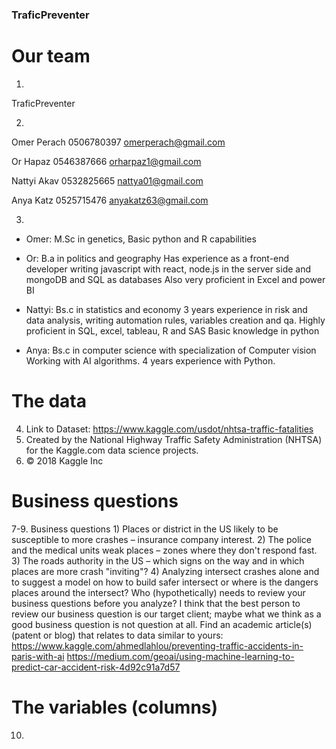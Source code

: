 ### TraficPreventer

# Our team 
1. 
TraficPreventer

2.

Omer Perach 
	0506780397 
	omerperach@gmail.com
	
Or Hapaz 
	0546387666 
	orharpaz1@gmail.com
	
Nattyi Akav 
	0532825665 
	nattya01@gmail.com
	
Anya Katz 
	0525715476 
	anyakatz63@gmail.com
	
3. 
- Omer:
	M.Sc in genetics,
	Basic python and R capabilities
	
- Or:
	B.a in politics and geography
	Has experience as a front-end developer writing javascript with react, node.js in the server side and mongoDB  and SQL as databases
	Also very proficient in Excel and power BI
	
- Nattyi:
	Bs.c in statistics and economy
	3 years experience in risk and data analysis, writing automation rules, variables creation and qa. 
	Highly proficient in SQL, excel, tableau, R and SAS
	Basic knowledge in python
	
- Anya: 
	Bs.c in computer science with specialization of Computer vision
	Working with AI algorithms.
	4 years experience with Python.


# The data
4. Link to Dataset: https://www.kaggle.com/usdot/nhtsa-traffic-fatalities
5. Created by the National Highway Traffic Safety Administration (NHTSA) for the Kaggle.com data science projects.
6. © 2018 Kaggle Inc

# Business questions 
7-9.
	Business questions 
	1)	Places or district in the US likely to be susceptible to more crashes – insurance company interest.
	2)	The police and the medical units weak places – zones where they don't respond fast.
	3)	 The roads authority in the US – which signs on the way and in which places are more crash "inviting"?
	4)	Analyzing intersect crashes alone and to suggest a model on how to build safer intersect or where is the dangers places around the intersect?
	Who (hypothetically) needs to review your business questions before you analyze?
	I think that the best person to review our business question is our target client; maybe what we think as a good business question is not question at all.
	Find an academic article(s) (patent or blog) that relates to data similar to yours:
	https://www.kaggle.com/ahmedlahlou/preventing-traffic-accidents-in-paris-with-ai
	https://medium.com/geoai/using-machine-learning-to-predict-car-accident-risk-4d92c91a7d57


# The variables (columns) 
10.
